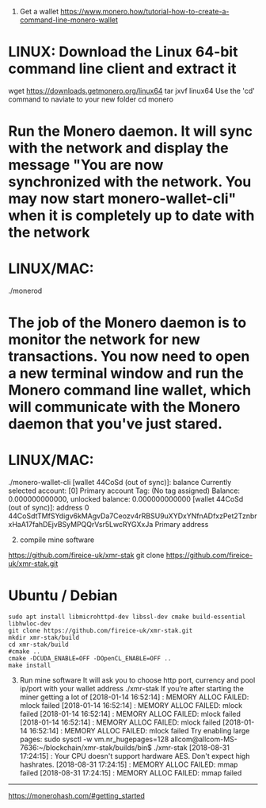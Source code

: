 1. Get a wallet 
https://www.monero.how/tutorial-how-to-create-a-command-line-monero-wallet
# LINUX: Download the Linux 64-bit command line client and extract it
wget https://downloads.getmonero.org/linux64
tar jxvf linux64
Use the 'cd' command to naviate to your new folder
cd monero

# Run the Monero daemon. It will sync with the network and display the message "You are now synchronized with the network. You may now start monero-wallet-cli" when it is completely up to date with the network
# LINUX/MAC:
./monerod
# The job of the Monero daemon is to monitor the network for new transactions. You now need to open a new terminal window and run the Monero command line wallet, which will communicate with the Monero daemon that you've just stared.
# LINUX/MAC:
./monero-wallet-cli
[wallet 44CoSd (out of sync)]: balance
Currently selected account: [0] Primary account
Tag: (No tag assigned)
Balance: 0.000000000000, unlocked balance: 0.000000000000
[wallet 44CoSd (out of sync)]: address
0  44CoSdtTMfSYdigv6kMAgvDa7Ceozv4rRBSU9uXYDxYNfnADfxzPet2TznbrxHaA17fahDEjvBSyMPQQrVsr5LwcRYGXxJa  Primary address 

2. compile mine software

https://github.com/fireice-uk/xmr-stak
git clone https://github.com/fireice-uk/xmr-stak.git
# Ubuntu / Debian
    sudo apt install libmicrohttpd-dev libssl-dev cmake build-essential libhwloc-dev
    git clone https://github.com/fireice-uk/xmr-stak.git
    mkdir xmr-stak/build
    cd xmr-stak/build
    #cmake ..
    cmake -DCUDA_ENABLE=OFF -DOpenCL_ENABLE=OFF ..
    make install

3. Run mine software
It will ask you to choose http port, currency and pool ip/port with your wallet address 
./xmr-stak
If you’re after starting the miner getting a lot of
[2018-01-14 16:52:14] : MEMORY ALLOC FAILED: mlock failed
[2018-01-14 16:52:14] : MEMORY ALLOC FAILED: mlock failed
[2018-01-14 16:52:14] : MEMORY ALLOC FAILED: mlock failed
[2018-01-14 16:52:14] : MEMORY ALLOC FAILED: mlock failed
[2018-01-14 16:52:14] : MEMORY ALLOC FAILED: mlock failed
Try enabling large pages:
sudo sysctl -w vm.nr_hugepages=128
allcom@allcom-MS-7636:~/blockchain/xmr-stak/builds/bin$ ./xmr-stak 
[2018-08-31 17:24:15] : Your CPU doesn't support hardware AES. Don't expect high hashrates.
[2018-08-31 17:24:15] : MEMORY ALLOC FAILED: mmap failed
[2018-08-31 17:24:15] : MEMORY ALLOC FAILED: mmap failed
-------------------------------------------------------------------
https://monerohash.com/#getting_started
